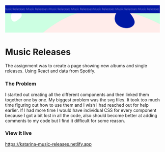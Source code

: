 <h1 align="center">
  <a href="">
    <img src="/src/assets/music-releases.svg" alt="Project Banner Image">
  </a>
</h1>

# Music Releases

The assignment was to create a page showing new albums and single releases. Using React and data from Spotify.

### The Problem

I started out creating all the different components and then linked them together one by one. My biggest problem was the svg files. It took too much time figuring out how to use them and I wish I had reached out for help earlier.
If I had more time I would have individual CSS for every component because I got a bit lost in all the code, also should become better at adding comments to my code but I find it difficult for some reason.

### View it live

https://katarina-music-releases.netlify.app
